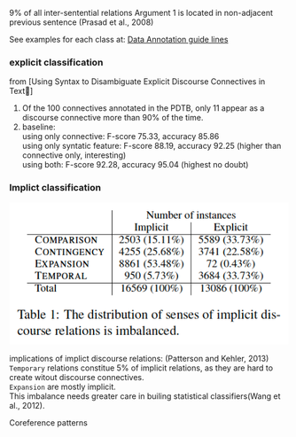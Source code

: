 9% of all inter-sentential relations Argument 1 is located in non-adjacent previous sentence (Prasad et al., 2008)

See examples for each class at: 
[Data Annotation guide lines](https://www.seas.upenn.edu/~pdtb/PDTBAPI/pdtb-annotation-manual.pdf)



### explicit classification
from [Using Syntax to Disambiguate Explicit Discourse Connectives in Text]
1. Of the 100 connectives annotated in the PDTB, only 11 appear as a discourse connective more than 90% of the time.
2. baseline: \
        using only connective:          F-score 75.33, accuracy 85.86\
        using only syntatic feature:    F-score 88.19, accuracy 92.25 (higher than connective only, interesting)\
        using both:                     F-score 92.28, accuracy 95.04 (highest no doubt)

        
### Implict classification
![pic](images/brown_cluster_data.png)

implications of implict discourse relations: (Patterson and
Kehler, 2013)\
`Temporary` relations constitue 5% of implicit relations, as they are hard to create witout discourse connectives.\
`Expansion` are mostly implicit.\
This imbalance needs greater care in builing statistical classifiers(Wang et al., 2012).

Coreference patterns